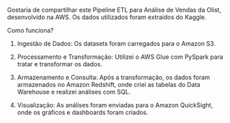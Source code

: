 Gostaria de compartilhar este Pipeline ETL para Análise de Vendas da Olist, desenvolvido na AWS.
Os dados utilizados foram extraídos do Kaggle.

Como funciona?
1. Ingestão de Dados: Os datasets foram carregados para o Amazon S3.
   
2. Processamento e Transformação: Utilizei o AWS Glue com PySpark para tratar e transformar os dados.
   
3. Armazenamento e Consulta: Após a transformação, os dados foram armazenados no Amazon Redshift, onde criei as tabelas do Data Warehouse e realizei análises com SQL.
   
4. Visualização: As análises foram enviadas para o Amazon QuickSight, onde os gráficos e dashboards foram criados.
